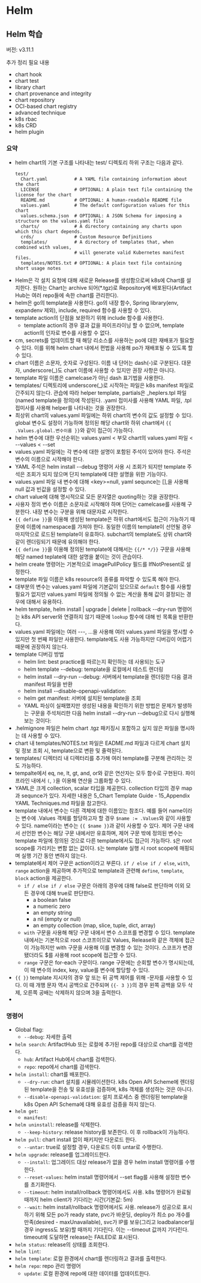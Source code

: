 # Helm
## Helm 학습
버전: v3.11.1

추가 정리 필요 내용

- chart hook
- chart test
- library chart
- chart provenance and integrity
- chart repository
- OCI-based chart registry
- advanced technique
- k8s rbac
- k8s CRD
- helm plugin

### 요약
- helm chart의 기본 구조를 나타내는 test/ 디렉토리 하위 구조는 다음과 같다.
    ```
    test/
      Chart.yaml          # A YAML file containing information about the chart
      LICENSE             # OPTIONAL: A plain text file containing the license for the chart
      README.md           # OPTIONAL: A human-readable README file
      values.yaml         # The default configuration values for this chart
      values.schema.json  # OPTIONAL: A JSON Schema for imposing a structure on the values.yaml file
      charts/             # A directory containing any charts upon which this chart depends.
      crds/               # Custom Resource Definitions
      templates/          # A directory of templates that, when combined with values,
                          # will generate valid Kubernetes manifest files.
      templates/NOTES.txt # OPTIONAL: A plain text file containing short usage notes
    ``` 
- Helm은 각 설치 요청에 대해 새로운 Release를 생성함으로써 k8s에 Chart를 설치한다. 원하는 Chart는 archive 되어(*.tgz)로 Repository에 배포된다(Artifact Hub는 여러 repo들에 속한 chart를 관리한다).
- helm은 go의 template을 사용한다. go의 내장 함수, Spring library(env, expandenv 제외), include, required 함수를 사용할 수 있다.
- template action의 단점을 보완하기 위해 include 함수를 사용한다.
    - template action의 경우 결과 값을 파이프라이닝 할 수 없으며, template action의 인자로 변수를 사용할 수 없다.
- cm, secrets를 업데이트할 때 해당 리소스를 사용하는 po에 대한 재배포가 필요할 수 있다. 이를 위해 helm chart 내에서 편법을 사용해 po가 재배포될 수 있도록 할 수 있다.
- chart 이름은 소문자, 숫자로 구성된다. 이름 내 단어는 dash(-)로 구분된다. 대문자, underscore(_)도 chart 이름에 사용할 수 있지만 권장 사항은 아니다.
- template 파일 이름은 camelcase가 아닌 dash 표기법을 사용한다.
- templates/ 디렉토리에 underscore(_)로 시작하는 파일은 k8s manifest 파일로 간주되지 않는다. 관습에 따라 helper template, partials은 _heplers.tpl 파일(named template을 정의)에 작성된다. .yaml 접미사를 사용해 YAML 파일, .tpl 접미사를 사용해 helper를 나타내는 것을 권장한다.
- 최상위 chart의 values.yaml 파일에는 하위 chart의 변수의 값도 설정할 수 있다. global 변수도 설정이 가능하며 정의된 해당 chart와 하위 chart에서 `{{ .Values.global.변수이름 }}`와 같이 접근이 가능하다.
- helm 변수에 대한 우선순위는 values.yaml < 부모 chart의 values.yaml 파일 < --values < --set
- values.yaml 파일에는 각 변수에 대한 설명이 포함된 주석이 있어야 한다. 주석은 변수의 이름으로 시작해야 한다.
- YAML 주석은 helm install --debug 명령어 사용 시 조회가 되지만 template 주석은 조회가 되지 않으며 단지 template에 대한 설명을 위한 기능이다.
- values.yaml 파일 내 변수에 대해 \<key\>=null, yaml sequnce는 [],을 사용해 null 값과 빈값을 설정할 수 있다.
- chart value에 대해 명시적으로 모든 문자열은 quoting하는 것을 권장한다.
- 사용자 정의 변수 이름은 소문자로 시작해야 하며 단어는 camelcase를 사용해 구분한다. 내장 변수는 구분을 위해 대문자로 시작한다.
- `{{ define }}`을 이용해 생성된 template은 하위 chart에서도 접근이 가능하기 때문에 이름에 namespace를 가져야 한다. 동일한 이름의 template이 선언될 경우 마지막으로 로드된 template이 유효하다. subchart의 template도 상위 chart와 같이 렌더링되기 때문에 유의해야 한다.
- `{{ define }}`을 이용해 정의된 template에 대해서는 `{{/* */}}` 구문을 사용해 해당 named teplate에 대한 설명을 붙이는 것이 관습이다.
- helm create 명령어는 기본적으로 imagePullPolicy 필드를 IfNotPresent로 설정한다.
- template 파일 이름은 k8s resource의 종류를 파악할 수 있도록 해야 한다.
- 대부분의 변수는 values.yaml 파일에 기본값이 있으므로 `default` 함수를 사용할 필요가 없지만 values.yaml 파일에 정의될 수 없는 계산을 통해 값이 결정되는 경우에 대해서 유용하다.
- helm template, helm install | upgrade | delete | rollback --dry-run 명령어는 k8s API server와 연결하지 않기 때문에 `lookup` 함수에 대해 빈 목록을 반환한다.
- values.yaml 파일에는 여러 ---, ...을 사용해 여러 values.yaml 파일을 명시할 수 있지만 첫 번째 파일만 사용한다. template에도 사용 가능하지만 디버깅이 어렵기 때문에 권장하지 않는다.
- template 디버깅 방법
    - helm lint: best practice를 따르는지 확인하는 데 사용되는 도구
    - helm template --debug: template을 로컬에서 테스트 렌더링
    - helm install --dry-run --debug: 서버에서 template을 렌더링한 다음 결과 manifest 파일을 반환
    - helm install --disable-openapi-validation:
    - helm get manifest: 서버에 설치된 template을 조회
    - YAML 파싱이 실패했지만 생성된 내용을 확인하기 위한 방법은 문제가 발생하는 구문을 주석처리한 다음 helm install --dry-run --debug으로 다시 실행해보는 것이다:
- .helmignore 파일은 helm chart .tgz 패키징시 포함하고 싶지 않은 파일을 명시하는 데 사용할 수 있다.
- chart 내 templates/NOTES.txt 파일은 EADME.md 파일과 다르게 chart 설치 및 정보 조회 시, template으로 변환 및 줄력된다.
- templates/ 디렉터리 내 디렉터리를 추가해 여러 template를 구분해 관리하는 것도 가능하다.
- tempalte에서 eq, ne, lt, gt, and, or와 같은 연산자는 모두 함수로 구현된다. 파이프라인 내에서 `(`, `)`을 이용해 연산을 그룹화할 수 있다.
- YAML은 크게 collection, scalar 타입을 제공한다. collection 타입의 경우 map과 sequnce가 있다. 자세한 내용은 5_Chart Template Guide - 15_Appendix YAML Techniques.md 파일을 참고한다.
- template 내에서 변수는 다른 객체에 대한 이름있는 참조다. 예를 들어 name이라는 변수에 .Values 객체를 할당하고자 할 경우 `$name := .Values`와 같이 사용할 수 있다. name이라는 변수는 `{{ $name }}`과 같이 사용할 수 있다. 제어 구문 내에서 선언한 변수는 해당 구문 내에서만 유효하며, 제어 구문 밖에 정의된 변수는 template 파일에 정의된 것으로 다른 template에서도 접근이 가능하다. `$`은 root scope를 가리키는 변함 없는  값이다. `$`는 template 실행 시 root scope에 매핑되며 실행 기간 동안 변하지 않는다.
- template에서 제어 구문은 action이라고 부른다. `if / else if / else`, `with`, `range` action을 제공하며 추가적으로 template과 관련해 `define`, `template`, `block` action을 제공한다.
    - `if / else if / else` 구문은 아래의 경우에 대해 false로 판단하며 이외 모든 경우에 대해 true로 판단한다.
        - a boolean false
        - a numeric zero
        - an empty string
        - a nil (empty or null)
        - an empty collection (map, slice, tuple, dict, array)
    - `with` 구문을 사용해 해당 구문 내에서 변수 스코프를 변경할 수 있다. template 내에서는 기본적으로 root 스코프이므로 Values, Release와 같은 객체에 접근이 가능하지만 with 구문을 사용해 이를 변경할 수 있는 것이다. 스코프가 변경됐더라도 $를 사용해 root scope에 접근할 수 있다.
    - `range` 구문은 for-each 구문이다. range 구문에는 순회할 변수가 명시되는데, 이 때 변수의 index, key, value를 변수에 할당할 수 있다.
- `{{ }}` template 지시자의 경우 앞 또는 뒤  공백 제어를 위해 -문자를 사용할 수 있다. 이 때 개행 문자 역시 공백으로 간주되며 `{{- 3 }}`의 경우 왼쪽 공백을 모두 삭제, 오른쪽 공배는 삭제하지 않으며 3을 출력한다.
- 
    
### 명령어
- Global flag:
    - `--debug`: 자세한 출력
- `helm search`: ArtifactHub 또는 로컬에 추가된 repo를 대상으로 chart를 검색한다.
    - `hub`: Artifact Hub에서 chart를 검색한다.
    - `repo`: repo에서 chart를 검색한다.
- `helm install`: chart를 배포한다.
    - `--dry-run`: chart 설치를 시뮬레이션한다. k8s Open API Scheme에 렌더링된 template을 전송 및 유효성을 검증하며, k8s 객체를 생성하는 것은 아니다.
    - `--disable-openapi-validation`: 설치 프로세스 중 렌더링된 template을 k8s Open API Schema에 대해 유효성 검증을 하지 않는다.
- `helm get`:
    - `manifest`:
- `helm uninstall`: release를 삭제한다.
    - `--keep-history`: release history를 보존한다. 이 후 rollback이 가능하다.
- `helm pull`: chart install 없이 패키지만 다운로드 한다.
    - `--untar`: true로 설정할 경우, 다운로드 이후 untar로 수행한다.
- `helm upgrade`: release를 업그레이드한다.
    - `--install`: 업그레이드 대상 release가 없을 경우 helm install 명령어를 수행한다.
    - `--reset-values`: helm install 명령어에서 --set flag를 사용해 설정한 변수를 초기화한다.
    - `--timeout`: helm install/rollback 명령어에서도 사용. k8s 명령어가 완료될 때까지 helm client가 기다리는 시간(기본값: 5m)
    - `--wait`: helm install/rollback 명령어에서도 사용. release가 성공으로 표시하기 위해 모든 po가 ready state, pvc가 바운딩, deploy가 최소 po 개수를 만족(desired - maxUnavailable), svc가 IP를 보유(그리고 loadbalancer일 경우 ingress도 보유)할 때까지 기다린다. 이는 --timeout 값까지 기다린다. timeout에 도달하면 release는 FAILED로 표시된다.
- `helm status`: release의 상태를 조회한다.
- `helm lint`: 
- `helm template`: 로컬 환경에서 chart를 렌더링하고 결과를 출력한다.
- `helm repo`: repo 관리 명령어
    - `update`: 로컬 환경에 repo에 대한 데이터를 업데이트한다.
